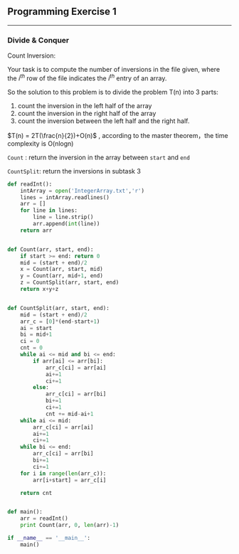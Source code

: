 ## Programming Exercise 1

---

### Divide & Conquer

Count Inversion:

Your task is to compute the number of inversions in the file given, where the $i^{th}$ row of the file indicates the $i^{th}$ entry of an array.

So the solution to this problem is to divide the problem T(n) into 3 parts:

1. count the inversion in the left half of the array
2. count the inversion in the right half of the array
3. count the inversion between the left half and the right half.

$T(n) = 2T(\frac{n}{2})+O(n)$  , according to the master theorem，the time complexity is O(nlogn)

 

`Count` : return the inversion in the array between `start` and `end`

`CountSplit`: return the inversions in subtask 3

```python
def readInt():
	intArray = open('IntegerArray.txt','r')
	lines = intArray.readlines()
	arr = []
	for line in lines:
		line = line.strip()
		arr.append(int(line))
	return arr


def Count(arr, start, end):
	if start >= end: return 0
	mid = (start + end)/2
	x = Count(arr, start, mid)
	y = Count(arr, mid+1, end)
	z = CountSplit(arr, start, end)
	return x+y+z


def CountSplit(arr, start, end):
	mid = (start + end)/2
	arr_c = [0]*(end-start+1)
	ai = start
	bi = mid+1
	ci = 0
	cnt = 0
	while ai <= mid and bi <= end:
		if arr[ai] <= arr[bi]:
			arr_c[ci] = arr[ai]
			ai+=1
			ci+=1
		else:
			arr_c[ci] = arr[bi]
			bi+=1
			ci+=1
			cnt += mid-ai+1
	while ai <= mid:
		arr_c[ci] = arr[ai]
		ai+=1
		ci+=1
	while bi <= end:
		arr_c[ci] = arr[bi]
		bi+=1
		ci+=1
	for i in range(len(arr_c)):
		arr[i+start] = arr_c[i]

	return cnt


def main():
	arr = readInt()
	print Count(arr, 0, len(arr)-1)

if __name__ == '__main__':
	main()
```



